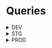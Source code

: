 # Queries

<details><summary>DEV</summary><br/>
<details><summary>Create gh-actions-user</summary><br/>
aws cloudformation create-stack --stack-name quoddud-gql-beta-gh-actions-user \
  --template-body file://main.yml \
  --parameters ParameterKey=AssetsEcrRepository,ParameterValue=cloud-unigql-beta \
  ParameterKey=LambdaService,ParameterValue=unigql-beta \
  ParameterKey=HostedZoneId,ParameterValue=Z0445463G44KW7B1YUXX \
  ParameterKey=ExternalId,ParameterValue=dev-unigql-beta \
  ParameterKey=ProjectName,ParameterValue=unigql-beta\
  --tags Key=project,Value=unigql-beta \
  --region us-east-2 \
  --capabilities CAPABILITY_NAMED_IAM \
</details>

<details><summary>Update gh-actions-user</summary><br/>
aws cloudformation update-stack --stack-name quoddud-gql-beta-gh-actions-user \
  --template-body file://main.yml \
  --parameters ParameterKey=AssetsEcrRepository,ParameterValue=cloud-unigql-beta \
  ParameterKey=LambdaService,ParameterValue=unigql-beta \
  ParameterKey=HostedZoneId,ParameterValue=Z0445463G44KW7B1YUXX \
  ParameterKey=ExternalId,ParameterValue=dev-unigql-beta \
  ParameterKey=ProjectName,ParameterValue=unigql-beta\
  --tags Key=project,Value=unigql-beta \
  --region us-east-2 \
  --capabilities CAPABILITY_NAMED_IAM \
</details>

<details><summary>Delete</summary><br/>
aws cloudformation delete-stack --stack-name quoddud-gql-beta-gh-actions-user --region us-east-2
</details>

</details>


<details><summary>STG</summary><br/>
<details><summary>Create gh-actions-user</summary><br/>
aws cloudformation create-stack --stack-name quoddud-gql-beta-gh-actions-user \
  --template-body file://main.yml \
  --parameters ParameterKey=AssetsEcrRepository,ParameterValue=cloud-unigql-beta \
  ParameterKey=LambdaService,ParameterValue=unigql-beta \
  ParameterKey=HostedZoneId,ParameterValue=Z0445463G44KW7B1YUXX \
  ParameterKey=ExternalId,ParameterValue=dev-unigql-beta \
  ParameterKey=ProjectName,ParameterValue=unigql-beta\
  --tags Key=project,Value=unigql-beta \
  --region us-east-2 \
  --capabilities CAPABILITY_NAMED_IAM \
</details>

<details><summary>Update gh-actions-user</summary><br/>
aws cloudformation update-stack --stack-name quoddud-gql-beta-gh-actions-user \
  --template-body file://main.yml \
  --parameters ParameterKey=AssetsEcrRepository,ParameterValue=cloud-unigql-beta \
  ParameterKey=LambdaService,ParameterValue=unigql-beta \
  ParameterKey=HostedZoneId,ParameterValue=Z0445463G44KW7B1YUXX \
  ParameterKey=ExternalId,ParameterValue=dev-unigql-beta \
  ParameterKey=ProjectName,ParameterValue=unigql-beta\
  --tags Key=project,Value=unigql-beta \
  --region us-east-2 \
  --capabilities CAPABILITY_NAMED_IAM \
</details>

<details><summary>Delete</summary><br/>
aws cloudformation delete-stack --stack-name quoddud-gql-beta-gh-actions-user --region us-east-2
</details>

</details>

<details><summary>PROD</summary><br/>
<details><summary>Create gh-actions-user</summary><br/>
aws cloudformation create-stack --stack-name quoddud-gql-beta-gh-actions-user \
  --template-body file://main.yml \
  --parameters ParameterKey=AssetsEcrRepository,ParameterValue=cloud-unigql-beta \
  ParameterKey=LambdaService,ParameterValue=unigql-beta \
  ParameterKey=HostedZoneId,ParameterValue=Z0445463G44KW7B1YUXX \
  ParameterKey=ExternalId,ParameterValue=dev-unigql-beta \
  ParameterKey=ProjectName,ParameterValue=unigql-beta\
  --tags Key=project,Value=unigql-beta \
  --region us-east-2 \
  --capabilities CAPABILITY_NAMED_IAM \
</details>

<details><summary>Update gh-actions-user</summary><br/>
aws cloudformation update-stack --stack-name quoddud-gql-beta-gh-actions-user \
  --template-body file://main.yml \
  --parameters ParameterKey=AssetsEcrRepository,ParameterValue=cloud-unigql-beta \
  ParameterKey=LambdaService,ParameterValue=unigql-beta \
  ParameterKey=HostedZoneId,ParameterValue=Z0445463G44KW7B1YUXX \
  ParameterKey=ExternalId,ParameterValue=dev-unigql-beta \
  ParameterKey=ProjectName,ParameterValue=unigql-beta\
  --tags Key=project,Value=unigql-beta \
  --region us-east-2 \
  --capabilities CAPABILITY_NAMED_IAM \
</details>

<details><summary>Delete</summary><br/>
aws cloudformation delete-stack --stack-name quoddud-gql-beta-gh-actions-user --region us-east-2
</details>

</details>


